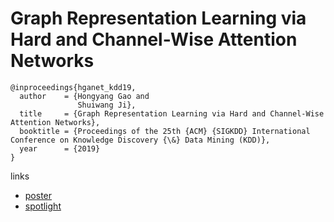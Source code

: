 # Graph Representation Learning via Hard and Channel-Wise Attention Networks

```
@inproceedings{hganet_kdd19,
  author    = {Hongyang Gao and
               Shuiwang Ji},
  title     = {Graph Representation Learning via Hard and Channel-Wise Attention Networks},
  booktitle = {Proceedings of the 25th {ACM} {SIGKDD} International Conference on Knowledge Discovery {\&} Data Mining (KDD)},
  year      = {2019}
}
```

links
- [poster](http://people.tamu.edu/~hongyang.gao/pdfs/Graph_Hard_Attn_Poster.pdf)
- [spotlight](https://www.youtube.com/watch?v=sIXzuaC_oEg)
